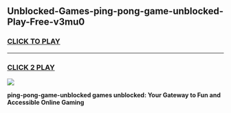 
## Unblocked-Games-ping-pong-game-unblocked-Play-Free-v3mu0
<h3>
<a href="https://premium76.site?title=ping-pong-game-unblocked&ref=23A">CLICK TO PLAY</a></h3>
<hr>

<h3>
<a href="https://premium76.site?title=ping-pong-game-unblocked&ref=23A">CLICK 2 PLAY</a>
  
</h3>

<a href="https://premium76.site?title=ping-pong-game-unblocked&ref=23A"><img src="https://clearcache.store/games.png"></a>


**ping-pong-game-unblocked games unblocked: Your Gateway to Fun and Accessible Online Gaming**
